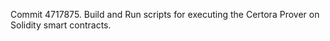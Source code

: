 Commit 4717875.                    Build and Run scripts for executing the Certora Prover on Solidity smart contracts.